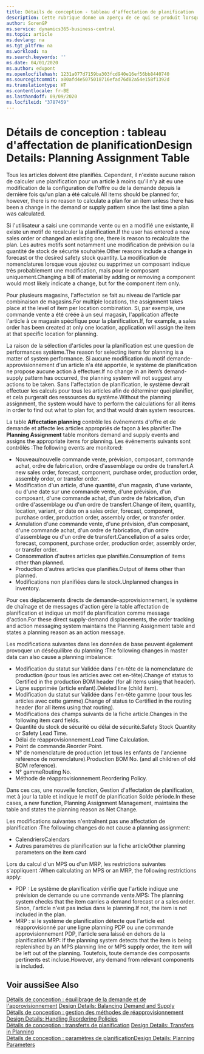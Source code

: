```yaml
---
title: Détails de conception - tableau d'affectation de planification | Microsoft Docs
description: Cette rubrique donne un aperçu de ce qui se produit lorsque vous modifiez la planification d'un article.
author: SorenGP
ms.service: dynamics365-business-central
ms.topic: article
ms.devlang: na
ms.tgt_pltfrm: na
ms.workload: na
ms.search.keywords: ''
ms.date: 04/01/2020
ms.author: edupont
ms.openlocfilehash: 1231a077d7159ba303fcd940e16ef56bb8440740
ms.sourcegitcommit: a80afd4e5075018716efad76d82a54e158f1392d
ms.translationtype: HT
ms.contentlocale: fr-BE
ms.lasthandoff: 09/09/2020
ms.locfileid: "3787459"
---
```

# <a name="design-details-planning-assignment-table"></a><span data-ttu-id="3ad8f-103">Détails de conception : tableau d'affectation de planification</span><span class="sxs-lookup"><span data-stu-id="3ad8f-103">Design Details: Planning Assignment Table</span></span>
<span data-ttu-id="3ad8f-104">Tous les articles doivent être planifiés. Cependant, il n'existe aucune raison de calculer une planification pour un article à moins qu'il n'y ait eu une modification de la configuration de l'offre ou de la demande depuis la dernière fois qu'un plan a été calculé.</span><span class="sxs-lookup"><span data-stu-id="3ad8f-104">All items should be planned for, however, there is no reason to calculate a plan for an item unless there has been a change in the demand or supply pattern since the last time a plan was calculated.</span></span>  

<span data-ttu-id="3ad8f-105">Si l'utilisateur a saisi une commande vente ou en a modifié une existante, il existe un motif de recalculer la planification.</span><span class="sxs-lookup"><span data-stu-id="3ad8f-105">If the user has entered a new sales order or changed an existing one, there is reason to recalculate the plan.</span></span> <span data-ttu-id="3ad8f-106">Les autres motifs sont notamment une modification de prévision ou la quantité de stock de sécurité souhaitée.</span><span class="sxs-lookup"><span data-stu-id="3ad8f-106">Other reasons include a change in forecast or the desired safety stock quantity.</span></span> <span data-ttu-id="3ad8f-107">La modification de nomenclatures lorsque vous ajoutez ou supprimez un composant indique très probablement une modification, mais pour le composant uniquement.</span><span class="sxs-lookup"><span data-stu-id="3ad8f-107">Changing a bill of material by adding or removing a component would most likely indicate a change, but for the component item only.</span></span>  

<span data-ttu-id="3ad8f-108">Pour plusieurs magasins, l'affectation se fait au niveau de l'article par combinaison de magasins.</span><span class="sxs-lookup"><span data-stu-id="3ad8f-108">For multiple locations, the assignment takes place at the level of item per location combination.</span></span> <span data-ttu-id="3ad8f-109">Si, par exemple, une commande vente a été créée à un seul magasin, l'application affecte l'article à ce magasin spécifique pour la planification.</span><span class="sxs-lookup"><span data-stu-id="3ad8f-109">If, for example, a sales order has been created at only one location, application will assign the item at that specific location for planning.</span></span>  

<span data-ttu-id="3ad8f-110">La raison de la sélection d'articles pour la planification est une question de performances système.</span><span class="sxs-lookup"><span data-stu-id="3ad8f-110">The reason for selecting items for planning is a matter of system performance.</span></span> <span data-ttu-id="3ad8f-111">Si aucune modification du motif demande-approvisionnement d'un article n'a été apportée, le système de planification ne propose aucune action à effectuer.</span><span class="sxs-lookup"><span data-stu-id="3ad8f-111">If no change in an item’s demand-supply pattern has occurred, the planning system will not suggest any actions to be taken.</span></span> <span data-ttu-id="3ad8f-112">Sans l'affectation de planification, le système devrait effectuer les calculs pour tous les articles afin de déterminer quoi planifier, et cela purgerait des ressources du système.</span><span class="sxs-lookup"><span data-stu-id="3ad8f-112">Without the planning assignment, the system would have to perform the calculations for all items in order to find out what to plan for, and that would drain system resources.</span></span>  

<span data-ttu-id="3ad8f-113">La table **Affectation planning** contrôle les événements d'offre et de demande et affecte les articles appropriés de façon à les planifier.</span><span class="sxs-lookup"><span data-stu-id="3ad8f-113">The **Planning Assignment** table monitors demand and supply events and assigns the appropriate items for planning.</span></span> <span data-ttu-id="3ad8f-114">Les événements suivants sont contrôlés :</span><span class="sxs-lookup"><span data-stu-id="3ad8f-114">The following events are monitored:</span></span>  

* <span data-ttu-id="3ad8f-115">Nouveau/nouvelle commande vente, prévision, composant, commande achat, ordre de fabrication, ordre d'assemblage ou ordre de transfert.</span><span class="sxs-lookup"><span data-stu-id="3ad8f-115">A new sales order, forecast, component, purchase order, production order, assembly order, or transfer order.</span></span>  
* <span data-ttu-id="3ad8f-116">Modification d'un article, d'une quantité, d'un magasin, d'une variante, ou d'une date sur une commande vente, d'une prévision, d'un composant, d'une commande achat, d'un ordre de fabrication, d'un ordre d'assemblage ou d'un ordre de transfert.</span><span class="sxs-lookup"><span data-stu-id="3ad8f-116">Change of item, quantity, location, variant, or date on a sales order, forecast, component, purchase order, production order, assembly order, or transfer order.</span></span>  
* <span data-ttu-id="3ad8f-117">Annulation d'une commande vente, d'une prévision, d'un composant, d'une commande achat, d'un ordre de fabrication, d'un ordre d'assemblage ou d'un ordre de transfert.</span><span class="sxs-lookup"><span data-stu-id="3ad8f-117">Cancellation of a sales order, forecast, component, purchase order, production order, assembly order, or transfer order.</span></span>  
* <span data-ttu-id="3ad8f-118">Consommation d'autres articles que planifiés.</span><span class="sxs-lookup"><span data-stu-id="3ad8f-118">Consumption of items other than planned.</span></span>  
* <span data-ttu-id="3ad8f-119">Production d'autres articles que planifiés.</span><span class="sxs-lookup"><span data-stu-id="3ad8f-119">Output of items other than planned.</span></span>  
* <span data-ttu-id="3ad8f-120">Modifications non planifiées dans le stock.</span><span class="sxs-lookup"><span data-stu-id="3ad8f-120">Unplanned changes in inventory.</span></span>  

<span data-ttu-id="3ad8f-121">Pour ces déplacements directs de demande-approvisionnement, le système de chaînage et de messages d'action gère la table affectation de planification et indique un motif de planification comme message d'action.</span><span class="sxs-lookup"><span data-stu-id="3ad8f-121">For these direct supply-demand displacements, the order tracking and action messaging system maintains the Planning Assignment table and states a planning reason as an action message.</span></span>  

<span data-ttu-id="3ad8f-122">Les modifications suivantes dans les données de base peuvent également provoquer un déséquilibre du planning :</span><span class="sxs-lookup"><span data-stu-id="3ad8f-122">The following changes in master data can also cause a planning imbalance:</span></span>  

* <span data-ttu-id="3ad8f-123">Modification du statut sur Validée dans l'en-tête de la nomenclature de production (pour tous les articles avec cet en-tête).</span><span class="sxs-lookup"><span data-stu-id="3ad8f-123">Change of status to Certified in the production BOM header (for all items using that header).</span></span>  
* <span data-ttu-id="3ad8f-124">Ligne supprimée (article enfant).</span><span class="sxs-lookup"><span data-stu-id="3ad8f-124">Deleted line (child item).</span></span>  
* <span data-ttu-id="3ad8f-125">Modification du statut sur Validée dans l'en-tête gamme (pour tous les articles avec cette gamme).</span><span class="sxs-lookup"><span data-stu-id="3ad8f-125">Change of status to Certified in the routing header (for all items using that routing).</span></span>  
* <span data-ttu-id="3ad8f-126">Modifications des champs suivants de la fiche article.</span><span class="sxs-lookup"><span data-stu-id="3ad8f-126">Changes in the following item card fields.</span></span>  
* <span data-ttu-id="3ad8f-127">Quantité du stock de sécurité ou délai de sécurité.</span><span class="sxs-lookup"><span data-stu-id="3ad8f-127">Safety Stock Quantity or Safety Lead Time.</span></span>  
* <span data-ttu-id="3ad8f-128">Délai de réapprovisionnement.</span><span class="sxs-lookup"><span data-stu-id="3ad8f-128">Lead Time Calculation.</span></span>  
* <span data-ttu-id="3ad8f-129">Point de commande.</span><span class="sxs-lookup"><span data-stu-id="3ad8f-129">Reorder Point.</span></span>  
* <span data-ttu-id="3ad8f-130">N° de nomenclature de production (et tous les enfants de l'ancienne référence de nomenclature).</span><span class="sxs-lookup"><span data-stu-id="3ad8f-130">Production BOM No. (and all children of old BOM reference).</span></span>  
* <span data-ttu-id="3ad8f-131">N° gamme</span><span class="sxs-lookup"><span data-stu-id="3ad8f-131">Routing No.</span></span>  
* <span data-ttu-id="3ad8f-132">Méthode de réapprovisionnement.</span><span class="sxs-lookup"><span data-stu-id="3ad8f-132">Reordering Policy.</span></span>  

<span data-ttu-id="3ad8f-133">Dans ces cas, une nouvelle fonction, Gestion d'affectation de planification, met à jour la table et indique le motif de planification Solde période.</span><span class="sxs-lookup"><span data-stu-id="3ad8f-133">In these cases, a new function, Planning Assignment Management, maintains the table and states the planning reason as Net Change.</span></span>  

<span data-ttu-id="3ad8f-134">Les modifications suivantes n'entraînent pas une affectation de planification :</span><span class="sxs-lookup"><span data-stu-id="3ad8f-134">The following changes do not cause a planning assignment:</span></span>  

* <span data-ttu-id="3ad8f-135">Calendriers</span><span class="sxs-lookup"><span data-stu-id="3ad8f-135">Calendars</span></span>  
* <span data-ttu-id="3ad8f-136">Autres paramètres de planification sur la fiche article</span><span class="sxs-lookup"><span data-stu-id="3ad8f-136">Other planning parameters on the item card</span></span>  

<span data-ttu-id="3ad8f-137">Lors du calcul d'un MPS ou d'un MRP, les restrictions suivantes s'appliquent :</span><span class="sxs-lookup"><span data-stu-id="3ad8f-137">When calculating an MPS or an MRP, the following restrictions apply:</span></span>  

* <span data-ttu-id="3ad8f-138">PDP : Le système de planification vérifie que l'article indique une prévision de demande ou une commande vente.</span><span class="sxs-lookup"><span data-stu-id="3ad8f-138">MPS: The planning system checks that the item carries a demand forecast or a sales order.</span></span> <span data-ttu-id="3ad8f-139">Sinon, l'article n'est pas inclus dans le planning.</span><span class="sxs-lookup"><span data-stu-id="3ad8f-139">If not, the item is not included in the plan.</span></span>  
* <span data-ttu-id="3ad8f-140">MRP : si le système de planification détecte que l'article est réapprovisionné par une ligne planning PDP ou une commande approvisionnement PDP, l'article sera laissé en dehors de la planification.</span><span class="sxs-lookup"><span data-stu-id="3ad8f-140">MRP: If the planning system detects that the item is being replenished by an MPS planning line or MPS supply order, the item will be left out of the planning.</span></span> <span data-ttu-id="3ad8f-141">Toutefois, toute demande des composants pertinents est incluse.</span><span class="sxs-lookup"><span data-stu-id="3ad8f-141">However, any demand from relevant components is included.</span></span>  

## <a name="see-also"></a><span data-ttu-id="3ad8f-142">Voir aussi</span><span class="sxs-lookup"><span data-stu-id="3ad8f-142">See Also</span></span>  
<span data-ttu-id="3ad8f-143">[Détails de conception : équilibrage de la demande et de l'approvisionnement](design-details-balancing-demand-and-supply.md) </span><span class="sxs-lookup"><span data-stu-id="3ad8f-143">[Design Details: Balancing Demand and Supply](design-details-balancing-demand-and-supply.md) </span></span>  
<span data-ttu-id="3ad8f-144">[Détails de conception : gestion des méthodes de réapprovisionnement](design-details-handling-reordering-policies.md) </span><span class="sxs-lookup"><span data-stu-id="3ad8f-144">[Design Details: Handling Reordering Policies](design-details-handling-reordering-policies.md) </span></span>  
<span data-ttu-id="3ad8f-145">[Détails de conception : transferts de planification](design-details-transfers-in-planning.md) </span><span class="sxs-lookup"><span data-stu-id="3ad8f-145">[Design Details: Transfers in Planning](design-details-transfers-in-planning.md) </span></span>  
[<span data-ttu-id="3ad8f-146">Détails de conception : paramètres de planification</span><span class="sxs-lookup"><span data-stu-id="3ad8f-146">Design Details: Planning Parameters</span></span>](design-details-planning-parameters.md)  
